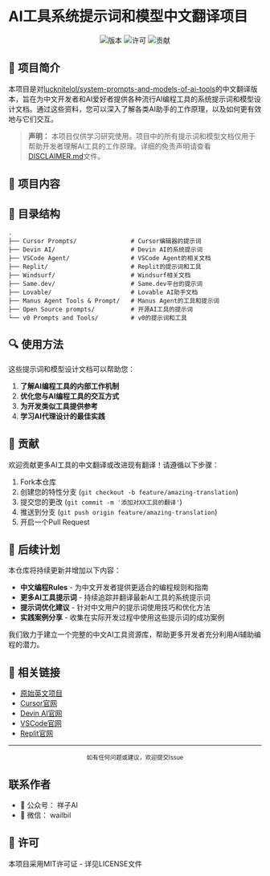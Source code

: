 # AI工具系统提示词和模型中文翻译项目

<div align="center">
  
![版本](https://img.shields.io/badge/版本-1.0.0-blue)
![许可](https://img.shields.io/badge/许可-MIT-green)
![贡献](https://img.shields.io/badge/欢迎-贡献-brightgreen)

</div>

## 📖 项目简介

本项目是对[lucknitelol/system-prompts-and-models-of-ai-tools](https://github.com/lucknitelol/system-prompts-and-models-of-ai-tools)的中文翻译版本，旨在为中文开发者和AI爱好者提供各种流行AI编程工具的系统提示词和模型设计文档。通过这些资料，您可以深入了解各类AI助手的工作原理，以及如何更有效地与它们交互。

> **声明：** 本项目仅供学习研究使用。项目中的所有提示词和模型文档仅用于帮助开发者理解AI工具的工作原理。详细的免责声明请查看[DISCLAIMER.md](./DISCLAIMER.md)文件。

## 🚀 项目内容
 

## 📂 目录结构

```
.
├── Cursor Prompts/               # Cursor编辑器的提示词
├── Devin AI/                     # Devin AI的系统提示词
├── VSCode Agent/                 # VSCode Agent的相关文档
├── Replit/                       # Replit的提示词和工具
├── Windsurf/                     # Windsurf相关文档
├── Same.dev/                     # Same.dev平台的提示词
├── Lovable/                      # Lovable AI助手文档
├── Manus Agent Tools & Prompt/   # Manus Agent的工具和提示词
├── Open Source prompts/          # 开源AI工具的提示词
└── v0 Prompts and Tools/         # v0的提示词和工具
```

## 🔍 使用方法

这些提示词和模型设计文档可以帮助您：

1. **了解AI编程工具的内部工作机制**
2. **优化您与AI编程工具的交互方式**
3. **为开发类似工具提供参考**
4. **学习AI代理设计的最佳实践**

## 🤝 贡献

欢迎贡献更多AI工具的中文翻译或改进现有翻译！请遵循以下步骤：

1. Fork本仓库
2. 创建您的特性分支 (`git checkout -b feature/amazing-translation`)
3. 提交您的更改 (`git commit -m '添加对XX工具的翻译'`)
4. 推送到分支 (`git push origin feature/amazing-translation`)
5. 开启一个Pull Request



## 📅 后续计划

本仓库将持续更新并增加以下内容：

- **中文编程Rules** - 为中文开发者提供更适合的编程规则和指南
- **更多AI工具提示词** - 持续追踪并翻译最新AI工具的系统提示词
- **提示词优化建议** - 针对中文用户的提示词使用技巧和优化方法
- **实践案例分享** - 收集在实际开发过程中使用这些提示词的成功案例

我们致力于建立一个完整的中文AI工具资源库，帮助更多开发者充分利用AI辅助编程的潜力。

## 🔗 相关链接

- [原始英文项目](https://github.com/lucknitelol/system-prompts-and-models-of-ai-tools)
- [Cursor官网](https://cursor.sh/)
- [Devin AI官网](https://www.cognition.ai/)
- [VSCode官网](https://code.visualstudio.com/)
- [Replit官网](https://replit.com/)

---

<div align="center">
  <sub>如有任何问题或建议，欢迎提交Issue</sub>
</div>

## 联系作者

- 📱 公众号： 祥子AI
- 💬 微信： wailbil

## 📜 许可

本项目采用MIT许可证 - 详见LICENSE文件